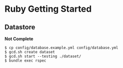 # Ruby Getting Started

## Datastore

**Not Complete**

    $ cp config/database.example.yml config/database.yml
    $ gcd.sh create dataset
    $ gcd.sh start --testing ./dataset/
    $ bundle exec rspec
